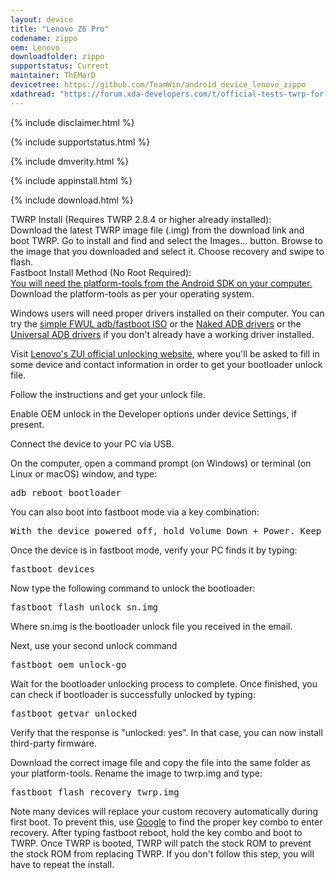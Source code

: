 ```yaml
---
layout: device
title: "Lenovo Z6 Pro"
codename: zippo
oem: Lenovo
downloadfolder: zippo
supportstatus: Current
maintainer: ThEMarD
devicetree: https://github.com/TeamWin/android_device_lenovo_zippo
xdathread: "https://forum.xda-developers.com/t/official-tests-twrp-for-the-lenovo-z6-pro-zippo.4320609/"
---
```


{% include disclaimer.html %}

{% include supportstatus.html %}

{% include dmverity.html %}

{% include appinstall.html %}

{% include download.html %}

<div class="page-heading">TWRP Install (Requires TWRP 2.8.4 or higher already installed):</div>
Download the latest TWRP image file (.img) from the download link and boot TWRP. Go to install and find and select the Images... button. Browse to the image that you downloaded and select it. Choose recovery and swipe to flash.

<div class="page-heading">Fastboot Install Method (No Root Required):</div>
<a href="https://developer.android.com/studio/releases/platform-tools">You will need the platform-tools from the Android SDK on your computer.</a> Download the platform-tools as per your operating system.

Windows users will need proper drivers installed on their computer. You can try the <a href="https://forum.xda-developers.com/android/software-hacking/live-iso-adb-fastboot-driver-issues-t3526755">simple FWUL adb/fastboot ISO</a> or the <a href="https://forum.xda-developers.com/google-nexus-5/development/adb-fb-apx-driver-universal-naked-t2513339">Naked ADB drivers</a> or the <a href="https://adb.clockworkmod.com/">Universal ADB drivers</a> if you don't already have a working driver installed.

Visit [Lenovo's ZUI official unlocking website](https://www.zui.com/iunlock), where you'll be asked to fill in some device and contact information in order to get your bootloader unlock file.

Follow the instructions and get your unlock file.

Enable OEM unlock in the Developer options under device Settings, if present.

Connect the device to your PC via USB.

On the computer, open a command prompt (on Windows) or terminal (on Linux or macOS) window, and type:
<pre>
adb reboot bootloader
</pre>

You can also boot into fastboot mode via a key combination:

<pre>
With the device powered off, hold Volume Down + Power. Keep holding both buttons until the word “FASTBOOT” appears on the screen, then release.
</pre>

Once the device is in fastboot mode, verify your PC finds it by typing:
<pre>
fastboot devices
</pre>

Now type the following command to unlock the bootloader:
<pre>
fastboot flash unlock sn.img
</pre>
Where sn.img is the bootloader unlock file you received in the email.

Next, use your second unlock command
<pre>
fastboot oem unlock-go
</pre>

Wait for the bootloader unlocking process to complete. Once finished, you can check if bootloader is successfully unlocked by typing:
<pre>
fastboot getvar unlocked
</pre>

Verify that the response is "unlocked: yes". In that case, you can now install third-party firmware.

Download the correct image file and copy the file into the same folder as your platform-tools. Rename the image to twrp.img and type:
<pre>
fastboot flash recovery twrp.img
</pre>

Note many devices will replace your custom recovery automatically during first boot. To prevent this, use <a href="https://www.google.com/">Google</a> to find the proper key combo to enter recovery. After typing fastboot reboot, hold the key combo and boot to TWRP. Once TWRP is booted, TWRP will patch the stock ROM to prevent the stock ROM from replacing TWRP. If you don't follow this step, you will have to repeat the install.
